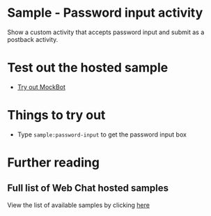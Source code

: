 # Sample - Password input activity

Show a custom activity that accepts password input and submit as a postback activity.

# Test out the hosted sample

- [Try out MockBot](https://microsoft.github.io/BotFramework-WebChat/10.b.customization-password-input)

# Things to try out

- Type `sample:password-input` to get the password input box

# Further reading

## Full list of Web Chat hosted samples

View the list of available samples by clicking [here](https://github.com/Microsoft/BotFramework-WebChat/tree/master/samples)
